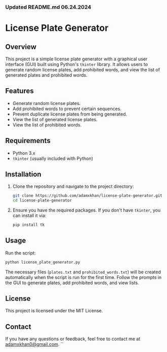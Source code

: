 
### Updated README.md 06.24.2024
# License Plate Generator

## Overview
This project is a simple license plate generator with a graphical user interface (GUI) built using Python's `tkinter` library. It allows users to generate random license plates, add prohibited words, and view the list of generated plates and prohibited words.

## Features
- Generate random license plates.
- Add prohibited words to prevent certain sequences.
- Prevent duplicate license plates from being generated.
- View the list of generated license plates.
- View the list of prohibited words.

## Requirements
- Python 3.x
- `tkinter` (usually included with Python)

## Installation
1. Clone the repository and navigate to the project directory:
   
   ```bash
   git clone https://github.com/adamxkhan/license-plate-generator.git
   cd license-plate-generator
   ```

2. Ensure you have the required packages. If you don't have `tkinter`, you can install it via:
   ```bash
   pip install tk
   ```

## Usage
Run the script:
```bash
python license_plate_generator.py
```
The necessary files (`plates.txt` and `prohibited_words.txt`) will be created automatically when the script is run for the first time. Follow the prompts in the GUI to generate plates, add prohibited words, and view lists.

## License
This project is licensed under the MIT License.

## Contact
If you have any questions or feedback, feel free to contact me at [adamxkhan0@gmail.com](mailto:adamxkhan0@gmail.com).
``